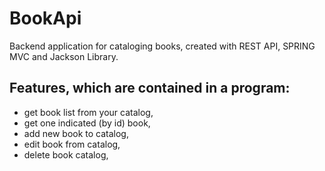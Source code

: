 # BookApi
Backend application for cataloging books, created with REST API, SPRING MVC and Jackson Library. 
## Features, which are contained in a program: 
* get book list from your catalog,
* get one indicated (by id) book,
* add new book to catalog,
* edit book from catalog,
* delete book catalog,
